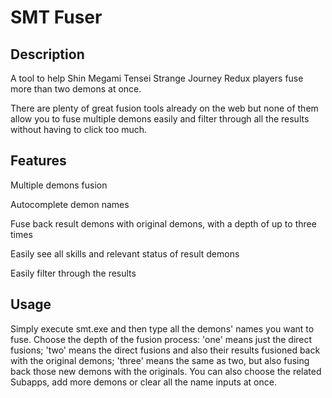 # SMT Fuser

## Description

A tool to help Shin Megami Tensei Strange Journey Redux players fuse more than two demons at once.

There are plenty of great fusion tools already on the web but none of them allow you to fuse multiple demons easily and filter through all the results without having to click too much.

## Features

Multiple demons fusion

Autocomplete demon names

Fuse back result demons with original demons, with a depth of up to three times

Easily see all skills and relevant status of result demons

Easily filter through the results


## Usage

Simply execute smt.exe and then type all the demons' names you want to fuse. Choose the depth of the fusion process: 'one' means just the direct fusions; 'two' means the direct fusions and also their results fusioned back with the original demons; 'three' means the same as two, but also fusing back those new demons with the originals. You can also choose the related Subapps, add more demons or clear all the name inputs at once.

